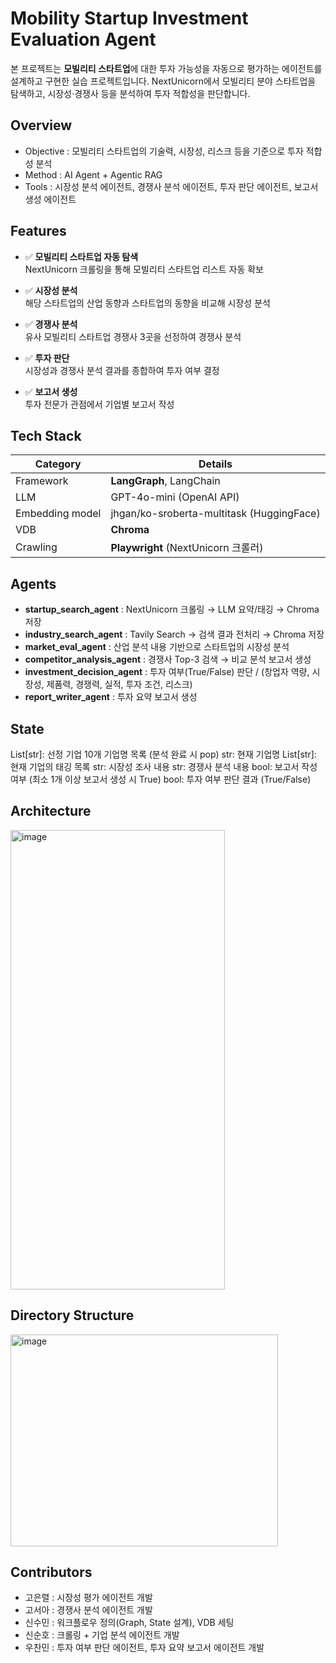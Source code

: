 # Mobility Startup Investment Evaluation Agent
본 프로젝트는 **모빌리티 스타트업**에 대한 투자 가능성을 자동으로 평가하는 에이전트를 설계하고 구현한 실습 프로젝트입니다. 
NextUnicorn에서 모빌리티 분야 스타트업을 탐색하고, 시장성·경쟁사 등을 분석하여 투자 적합성을 판단합니다.

## Overview

- Objective : 모빌리티 스타트업의 기술력, 시장성, 리스크 등을 기준으로 투자 적합성 분석
- Method : AI Agent + Agentic RAG
- Tools : 시장성 분석 에이전트, 경쟁사 분석 에이전트, 투자 판단 에이전트, 보고서 생성 에이전트

## Features

- ✅ **모빌리티 스타트업 자동 탐색**  
  NextUnicorn 크롤링을 통해 모빌리티 스타트업 리스트 자동 확보
  
- ✅ **시장성 분석**  
  해당 스타트업의 산업 동향과 스타트업의 동향을 비교해 시장성 분석
  
- ✅ **경쟁사 분석**  
  유사 모빌리티 스타트업 경쟁사 3곳을 선정하여 경쟁사 분석
  
- ✅ **투자 판단**  
  시장성과 경쟁사 분석 결과를 종합하여 투자 여부 결정

- ✅ **보고서 생성**  
  투자 전문가 관점에서 기업별 보고서 작성

## Tech Stack 

| Category     | Details                                   |
|--------------|-------------------------------------------|
| Framework    | **LangGraph**, LangChain                  |
| LLM          | GPT-4o-mini (OpenAI API)                  |
| Embedding model | jhgan/ko-sroberta-multitask (HuggingFace)                 |
| VDB | **Chroma**                   |
| Crawling     | **Playwright** (NextUnicorn 크롤러)        |

## Agents
 
- **startup_search_agent** : NextUnicorn 크롤링 → LLM 요약/태깅 → Chroma 저장
- **industry_search_agent** : Tavily Search → 검색 결과 전처리 → Chroma 저장
- **market_eval_agent** : 산업 분석 내용 기반으로 스타트업의 시장성 분석
- **competitor_analysis_agent** : 경쟁사 Top-3 검색 → 비교 분석 보고서 생성  
- **investment_decision_agent** : 투자 여부(True/False) 판단 / (창업자 역량, 시장성, 제품력, 경쟁력, 실적, 투자 조건, 리스크)
- **report_writer_agent** : 투자 요약 보고서 생성

## State
List[str]: 선정 기업 10개 기업명 목록 (분석 완료 시 pop)
str: 현재 기업명
List[str]: 현재 기업의 태깅 목록
str: 시장성 조사 내용
str: 경쟁사 분석 내용
bool: 보고서 작성 여부 (최소 1개 이상 보고서 생성 시 True)
bool: 투자 여부 판단 결과 (True/False)

## Architecture
<img width="343" height="735" alt="image" src="https://github.com/user-attachments/assets/4581dffd-1db4-4799-9b8c-1e38760a1699" />

## Directory Structure
<img width="428" height="339" alt="image" src="https://github.com/user-attachments/assets/3a8e991a-5ba7-47b8-ae98-11440949efe1" />

## Contributors 
- 고은렬 : 시장성 평가 에이전트 개발
- 고서아 : 경쟁사 분석 에이전트 개발
- 신수민 : 워크플로우 정의(Graph, State 설계), VDB 세팅
- 신순호 : 크롤링 + 기업 분석 에이전트 개발
- 우찬민 : 투자 여부 판단 에이전트, 투자 요약 보고서 에이전트 개발
